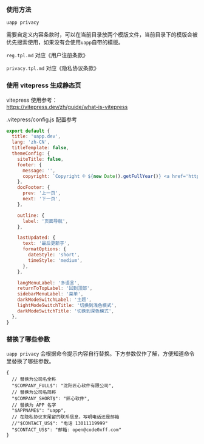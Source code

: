 ### 使用方法

`uapp privacy`

需要自定义内容条款时，可以在当前目录放两个模版文件，当前目录下的模版会被优先搜索使用，如果没有会使用`uapp`自带的模版。

`reg.tpl.md` 对应《用户注册条款》

`privacy.tpl.md` 对应《隐私协议条款》

### 使用 vitepress 生成静态页

vitepress 使用参考：  
<https://vitepress.dev/zh/guide/what-is-vitepress>

.vitepress/config.js 配置参考

```javascript
export default {
  title: 'uapp.dev',
  lang: 'zh-CN',
  titleTemplate: false,
  themeConfig: {
    siteTitle: false,
    footer: {
      message: '',
      copyright: `Copyright © ${new Date().getFullYear()} <a href='https://www.code0xff.com/'>uapp.dev</a>`,
    },
    docFooter: {
      prev: '上一页',
      next: '下一页',
    },

    outline: {
      label: '页面导航',
    },

    lastUpdated: {
      text: '最后更新于',
      formatOptions: {
        dateStyle: 'short',
        timeStyle: 'medium',
      },
    },

    langMenuLabel: '多语言',
    returnToTopLabel: '回到顶部',
    sidebarMenuLabel: '菜单',
    darkModeSwitchLabel: '主题',
    lightModeSwitchTitle: '切换到浅色模式',
    darkModeSwitchTitle: '切换到深色模式',
  },
}
```

### 替换了哪些参数

`uapp privacy` 会根据命令提示内容自行替换。下方参数仅作了解，方便知道命令里替换了哪些参数。

```json5
{
  // 替换为公司名全称
  "$COMPANY_FULL$": "沈阳匠心软件有限公司",
  // 替换为公司名简称
  "$COMPANY_SHORT$": "匠心软件",
  // 替换为 APP 名字
  "$APPNAME$": "uapp",
  // 在隐私协议末尾留的联系信息，写明电话还是邮箱
  //"$CONTACT_US$": "电话 13011119999"
  "$CONTACT_US$": "邮箱: open@code0xff.com"
}
```
